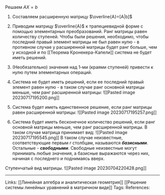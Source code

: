 Решаем $AX=b$
1. Составляем расширенную матрицу $\overline{A}=[A|b]$
2. Приводим матрицу $\overline{A}$ к трапециевидной форме с помощью элементарных преобразований. Ранг матрицы равен количеству ступеней. Чтобы были решения, необходимо, чтобы последний правый элемент матрицы не был равен нулю - в противном случае у расширенной матрицы будет ранг больше, чем у исходной и по [[Теорема Кронекера-Капели]] система не будет иметь решений. 
3. (Необязательно) значения над 1-ми (краями ступеней) привести к нулю путем элементарных операций. 

1. Система не будет иметь решений, если ее последний правый элемент равен нулю - в таком случае ранг основной матрицы меньше, чем ранг расширенной матрицы:
![[Pasted image 20230717195200.png]]
2. Система будет иметь единственное решение, если ранг матрицы равен расширенной матрицы:
![[Pasted image 20230717195257.png]]
3. Система будет иметь бесконечное количество решений, если ранг основной матрицы меньше, чем ранг расширенной матрицы. В таком случае матрица принимает вид:
![[Pasted image 20230717195545.png]]
В таком случае неизвестные, соответствующие первым $r$ столбцам, называются ***базисными***. Остальные - ***свободными***. Свободные неизвестные могут принимать любые значения, а базисные выражаются через них, начиная с последнего и поднимаясь вверх. 

Ступенчатый вид матрицы. 
![[Pasted image 20230704220428.png]]
___
Links: [[Линейная алгебра и аналитическая геометрия]] [[Решение системы линейных уравнений в матричном виде]]
Tags: 
References: 